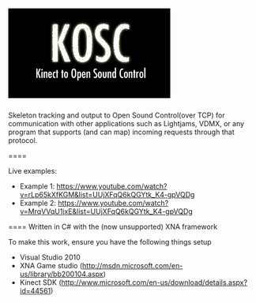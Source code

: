 ![Alt text](https://github.com/lukasroberts/kosc/blob/master/KOSC/KOSCContent/KOSC%20Content%20Banner.png)
====

Skeleton tracking and output to Open Sound Control(over TCP) for communication with other applications such as Lightjams, VDMX, or any program that supports (and can map) incoming requests through that protocol.

====

Live examples:
- Example 1: https://www.youtube.com/watch?v=rLp65kXfKGM&list=UUjXFqQ6kQGYtk_K4-gpVQDg
- Example 2: https://www.youtube.com/watch?v=MrqVVqU1jxE&list=UUjXFqQ6kQGYtk_K4-gpVQDg

====
Written in C# with the (now unsupported) XNA framework

To make this work, ensure you have the following things setup
- Visual Studio 2010
- XNA Game studio (http://msdn.microsoft.com/en-us/library/bb200104.aspx)
- Kinect SDK (http://www.microsoft.com/en-us/download/details.aspx?id=44561)
